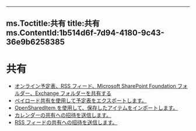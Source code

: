

---
ms.Toctitle:共有
title:共有
ms.ContentId:1b514d6f-7d94-4180-9c43-36e9b6258385
---
# 共有


- [オンライン予定表、RSS フィード、Microsoft SharePoint Foundation フォルダー、Exchange フォルダーを共有する](e579e026-bd10-37bb-eb3e-5c9f042fa0fa.md)
- [ペイロード共有を使用して予定表をエクスポートします。](acd7d29e-12d6-a5ea-c1a6-8b3165b27dc7.md)
- [OpenSharedItem を使用して、保存したアイテムをインポートします。](e3e770c4-a4fd-6484-dbee-0d5e5141d9f9.md)
- [カレンダーの共有への招待を送信します。](830f0c51-251c-f0f4-71b8-6090089022c5.md)
- [RSS フィードの共有への招待を送信します。](0b5b8ff5-d990-d869-7f80-15bbdcbec5a2.md)



